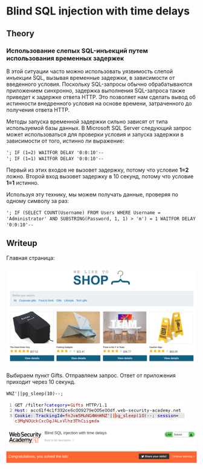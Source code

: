 # Blind SQL injection with time delays

## Theory

<h3>Использование слепых SQL-инъекций путем использования временных задержек</h3>

В этой ситуации часто можно использовать уязвимость слепой инъекции SQL, вызывая временные задержки, в зависимости от введенного условия. Поскольку SQL-запросы обычно обрабатываются приложением синхронно, задержка выполнения SQL-запроса также приведет к задержке ответа HTTP. Это позволяет нам сделать вывод об истинности внедренного условия на основе времени, затраченного до получения ответа HTTP.

Методы запуска временной задержки сильно зависят от типа используемой базы данных. В Microsoft SQL Server следующий запрос может использоваться для проверки условия и запуска задержки в зависимости от того, истинно ли выражение:
```
'; IF (1=2) WAITFOR DELAY '0:0:10'--
'; IF (1=1) WAITFOR DELAY '0:0:10'--
```

Первый из этих входов не вызовет задержку, потому что условие **1=2** ложно. Второй вход вызовет задержку в 10 секунд, потому что условие **1=1** истинно.

Используя эту технику, мы можем получать данные, проверяя по одному символу за раз:
```
'; IF (SELECT COUNT(Username) FROM Users WHERE Username = 'Administrator' AND SUBSTRING(Password, 1, 1) > 'm') = 1 WAITFOR DELAY '0:0:10'--
```

## Writeup

Главная страница:

![](https://github.com/fobblified/Writeups/blob/main/Portswigger/SQL_injection/Blind_SQL_injection_with_time_delays/assets/1.png)

Выбираем пункт Gifts. Отправляем запрос. Ответ от приложения приходит через 10 секунд.
```
WNZ'||pg_sleep(10)--;
```

![](https://github.com/fobblified/Writeups/blob/main/Portswigger/SQL_injection/Blind_SQL_injection_with_time_delays/assets/2.png)

![](https://github.com/fobblified/Writeups/blob/main/Portswigger/SQL_injection/Blind_SQL_injection_with_time_delays/assets/3.png)

